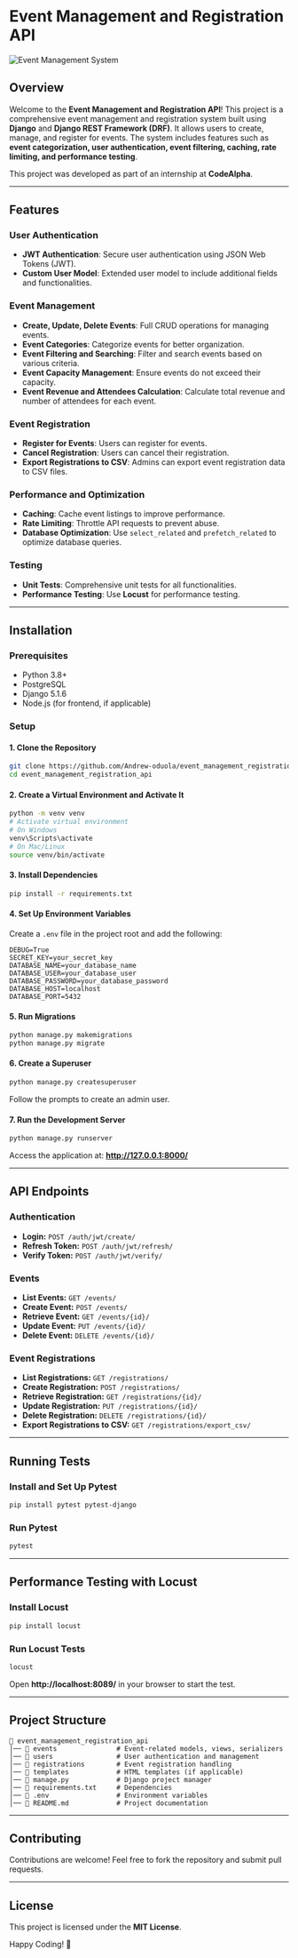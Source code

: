 # Event Management and Registration API

![Event Management System](https://via.placeholder.com/800x400.png?text=Event+Management+System)

## Overview

Welcome to the **Event Management and Registration API**! This project is a comprehensive event management and registration system built using **Django** and **Django REST Framework (DRF)**. It allows users to create, manage, and register for events. The system includes features such as **event categorization, user authentication, event filtering, caching, rate limiting, and performance testing**.

This project was developed as part of an internship at **CodeAlpha**.

---

## Features

### **User Authentication**
- **JWT Authentication**: Secure user authentication using JSON Web Tokens (JWT).
- **Custom User Model**: Extended user model to include additional fields and functionalities.

### **Event Management**
- **Create, Update, Delete Events**: Full CRUD operations for managing events.
- **Event Categories**: Categorize events for better organization.
- **Event Filtering and Searching**: Filter and search events based on various criteria.
- **Event Capacity Management**: Ensure events do not exceed their capacity.
- **Event Revenue and Attendees Calculation**: Calculate total revenue and number of attendees for each event.

### **Event Registration**
- **Register for Events**: Users can register for events.
- **Cancel Registration**: Users can cancel their registration.
- **Export Registrations to CSV**: Admins can export event registration data to CSV files.

### **Performance and Optimization**
- **Caching**: Cache event listings to improve performance.
- **Rate Limiting**: Throttle API requests to prevent abuse.
- **Database Optimization**: Use `select_related` and `prefetch_related` to optimize database queries.

### **Testing**
- **Unit Tests**: Comprehensive unit tests for all functionalities.
- **Performance Testing**: Use **Locust** for performance testing.

---

## Installation

### **Prerequisites**
- Python 3.8+
- PostgreSQL
- Django 5.1.6
- Node.js (for frontend, if applicable)

### **Setup**

#### **1. Clone the Repository**
```sh
git clone https://github.com/Andrew-oduola/event_management_registration_api.git
cd event_management_registration_api
```

#### **2. Create a Virtual Environment and Activate It**
```sh
python -m venv venv
# Activate virtual environment
# On Windows
venv\Scripts\activate
# On Mac/Linux
source venv/bin/activate
```

#### **3. Install Dependencies**
```sh
pip install -r requirements.txt
```

#### **4. Set Up Environment Variables**
Create a `.env` file in the project root and add the following:
```env
DEBUG=True
SECRET_KEY=your_secret_key
DATABASE_NAME=your_database_name
DATABASE_USER=your_database_user
DATABASE_PASSWORD=your_database_password
DATABASE_HOST=localhost
DATABASE_PORT=5432
```

#### **5. Run Migrations**
```sh
python manage.py makemigrations
python manage.py migrate
```

#### **6. Create a Superuser**
```sh
python manage.py createsuperuser
```
Follow the prompts to create an admin user.

#### **7. Run the Development Server**
```sh
python manage.py runserver
```
Access the application at: **http://127.0.0.1:8000/**

---

## API Endpoints

### **Authentication**
- **Login:** `POST /auth/jwt/create/`
- **Refresh Token:** `POST /auth/jwt/refresh/`
- **Verify Token:** `POST /auth/jwt/verify/`

### **Events**
- **List Events:** `GET /events/`
- **Create Event:** `POST /events/`
- **Retrieve Event:** `GET /events/{id}/`
- **Update Event:** `PUT /events/{id}/`
- **Delete Event:** `DELETE /events/{id}/`

### **Event Registrations**
- **List Registrations:** `GET /registrations/`
- **Create Registration:** `POST /registrations/`
- **Retrieve Registration:** `GET /registrations/{id}/`
- **Update Registration:** `PUT /registrations/{id}/`
- **Delete Registration:** `DELETE /registrations/{id}/`
- **Export Registrations to CSV:** `GET /registrations/export_csv/`

---

## Running Tests

### **Install and Set Up Pytest**
```sh
pip install pytest pytest-django
```

### **Run Pytest**
```sh
pytest
```

---

## Performance Testing with Locust

### **Install Locust**
```sh
pip install locust
```

### **Run Locust Tests**
```sh
locust
```
Open **http://localhost:8089/** in your browser to start the test.

---

## Project Structure
```
📂 event_management_registration_api
│── 📁 events               # Event-related models, views, serializers
│── 📁 users                # User authentication and management
│── 📁 registrations        # Event registration handling
│── 📁 templates            # HTML templates (if applicable)
│── 📄 manage.py            # Django project manager
│── 📄 requirements.txt     # Dependencies
│── 📄 .env                 # Environment variables
│── 📄 README.md            # Project documentation
```

---

## **Contributing**
Contributions are welcome! Feel free to fork the repository and submit pull requests.

---

## **License**
This project is licensed under the **MIT License**.

Happy Coding! 🚀

